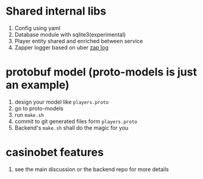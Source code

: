 # Shared internal libs
1. Config using yaml
2. Database module with sqlite3(experimental)
3. Player entity shared and enriched between service
4. Zapper logger based on uber [zap log](https://betterstack.com/community/guides/logging/go/zap/) 

# protobuf model (proto-models is just an example)
1. design your model like `players.proto`
2. go to proto-models
3. run `make.sh`
4. commit to git generated files form `players.proto`
5. Backend's `make.sh` shall do the magic for you

# casinobet features
1. see the main discussion or the backend repo for more details
